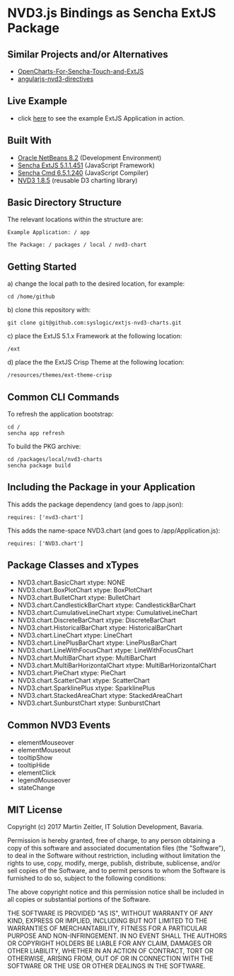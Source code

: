 # NVD3.js Bindings as Sencha ExtJS Package

## Similar Projects and/or Alternatives
* [OpenCharts-For-Sencha-Touch-and-ExtJS](https://github.com/woodenconsulting/OpenCharts-For-Sencha-Touch-and-ExtJS)
* [angularjs-nvd3-directives](https://github.com/angularjs-nvd3-directives/angularjs-nvd3-directives)

## Live Example
* click [here](https://nvd3.syslogic.io) to see the example ExtJS Application in action.

## Built With
* [Oracle NetBeans 8.2](http://www.oracle.com/technetwork/developer-tools/netbeans/index.html) (Development Environment)
* [Sencha ExtJS 5.1.1.451](https://docs.sencha.com/extjs/5.1.1/index.html) (JavaScript Framework)
* [Sencha Cmd 6.5.1.240](https://docs.sencha.com/cmd/index.html) (JavaScript Compiler)
* [NVD3 1.8.5](https://github.com/novus/nvd3) (reusable D3 charting library)

## Basic Directory Structure

The relevant locations within the structure are:

    Example Application: / app

    The Package: / packages / local / nvd3-chart

## Getting Started

a) change the local path to the desired location, for example:

    cd /home/github

b) clone this repository with:

    git clone git@github.com:syslogic/extjs-nvd3-charts.git

c) place the ExtJS 5.1.x Framework at the following location:

    /ext

d) place the the ExtJS Crisp Theme at the following location:

    /resources/themes/ext-theme-crisp

## Common CLI Commands

To refresh the application bootstrap:

    cd /
    sencha app refresh

To build the PKG archive:

    cd /packages/local/nvd3-charts
    sencha package build

## Including the Package in your Application

This adds the package dependency (and goes to /app.json):

    requires: ['nvd3-chart']

This adds the name-space NVD3.chart (and goes to /app/Application.js):

    requires: ['NVD3.chart']

## Package Classes and xTypes

* NVD3.chart.BasicChart              xtype: NONE
* NVD3.chart.BoxPlotChart            xtype: BoxPlotChart
* NVD3.chart.BulletChart             xtype: BulletChart
* NVD3.chart.CandlestickBarChart     xtype: CandlestickBarChart
* NVD3.chart.CumulativeLineChart     xtype: CumulativeLineChart
* NVD3.chart.DiscreteBarChart        xtype: DiscreteBarChart
* NVD3.chart.HistoricalBarChart      xtype: HistoricalBarChart
* NVD3.chart.LineChart               xtype: LineChart
* NVD3.chart.LinePlusBarChart        xtype: LinePlusBarChart
* NVD3.chart.LineWithFocusChart      xtype: LineWithFocusChart
* NVD3.chart.MultiBarChart           xtype: MultiBarChart
* NVD3.chart.MultiBarHorizontalChart xtype: MultiBarHorizontalChart
* NVD3.chart.PieChart                xtype: PieChart
* NVD3.chart.ScatterChart            xtype: ScatterChart
* NVD3.chart.SparklinePlus           xtype: SparklinePlus
* NVD3.chart.StackedAreaChart        xtype: StackedAreaChart
* NVD3.chart.SunburstChart           xtype: SunburstChart

## Common NVD3 Events

* elementMouseover
* elementMouseout
* tooltipShow
* tooltipHide
* elementClick
* legendMouseover
* stateChange

## MIT License

Copyright (c) 2017 Martin Zeitler, IT Solution Development, Bavaria.

Permission is hereby granted, free of charge, to any person obtaining a copy
of this software and associated documentation files (the "Software"), to deal
in the Software without restriction, including without limitation the rights
to use, copy, modify, merge, publish, distribute, sublicense, and/or sell
copies of the Software, and to permit persons to whom the Software is
furnished to do so, subject to the following conditions:

The above copyright notice and this permission notice shall be included in all
copies or substantial portions of the Software.

THE SOFTWARE IS PROVIDED "AS IS", WITHOUT WARRANTY OF ANY KIND, EXPRESS OR
IMPLIED, INCLUDING BUT NOT LIMITED TO THE WARRANTIES OF MERCHANTABILITY,
FITNESS FOR A PARTICULAR PURPOSE AND NON-INFRINGEMENT. IN NO EVENT SHALL THE
AUTHORS OR COPYRIGHT HOLDERS BE LIABLE FOR ANY CLAIM, DAMAGES OR OTHER
LIABILITY, WHETHER IN AN ACTION OF CONTRACT, TORT OR OTHERWISE, ARISING FROM,
OUT OF OR IN CONNECTION WITH THE SOFTWARE OR THE USE OR OTHER DEALINGS IN THE
SOFTWARE.
